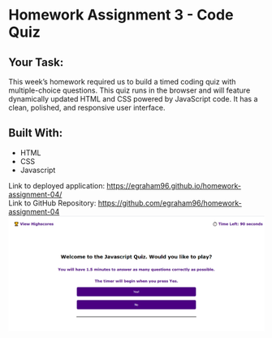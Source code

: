 # Homework Assignment 3 - Code Quiz

## Your Task:
This week’s homework required us to build a timed coding quiz with multiple-choice questions. This quiz runs in the browser and will feature dynamically updated HTML and CSS powered by JavaScript code. It has a clean, polished, and responsive user interface.

## Built With:
* HTML
* CSS
* Javascript

Link to deployed application: https://egraham96.github.io/homework-assignment-04/                                                                                              
Link to GitHub Repository: https://github.com/egraham96/homework-assignment-04
![Screenshot of Deployed Application](Assets/ScreenshotofDeployedApplication.PNG)